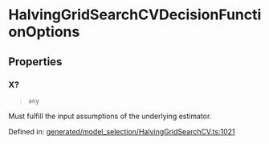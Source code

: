 # HalvingGridSearchCVDecisionFunctionOptions

## Properties

### X?

> `any`

Must fulfill the input assumptions of the underlying estimator.

Defined in:  [generated/model\_selection/HalvingGridSearchCV.ts:1021](https://github.com/transitive-bullshit/scikit-learn-ts/blob/92ab806/packages/sklearn/src/generated/model_selection/HalvingGridSearchCV.ts#L1021)
